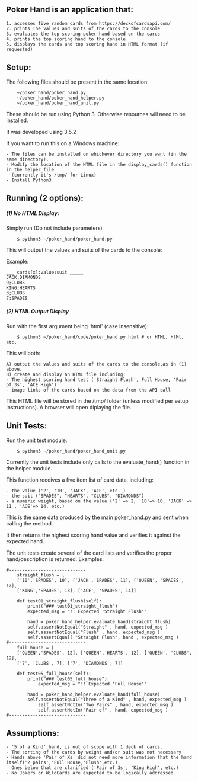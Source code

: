 ## Poker Hand is an application that:

	1. accesses five random cards from https://deckofcardsapi.com/
	2. prints The values and suits of the cards to the console
	3. evaluates the top scoring poker hand based on the cards
	4. prints the top scoring hand to the console
	5. displays the cards and top scoring hand in HTML format (if requested)



## Setup:
The following files should be present in the same location:
```
	~/poker_hand/poker_hand.py
	~/poker_hand/poker_hand_helper.py
	~/poker_hand/poker_hand_unit.py
```

These should be run using Python 3.  Otherwise resources will need to be installed.

It was developed using 3.5.2

If you want to run this on a Windows machine:

	- The files can be installed on whichever directory you want (in the same directory).
	- Modify the location of the HTML file in the display_cards() function in the helper file 
	  (currently it's /tmp/ for Linux)
	- Install Python3
	



## Running (2 options):
##### (1) No HTML Display:

Simply run (Do not include parameters)
```
	$ python3 ~/poker_hand/poker_hand.py
```
This will output the values and suits of the cards to the console:

Example:
```
___ cards[x]:value;suit _____
JACK;DIAMONDS
9;CLUBS
KING;HEARTS
3;CLUBS
7;SPADES
```

##### (2) HTML Output Display

Run with the first argument being 'html' (case insensitive):
```
	$ python3 ~/poker_hand/code/poker_hand.py html # or HTML, HtMl, etc.
```
This will both:

	A) output the values and suits of the cards to the console,as in (1) above.
	B) create and display an HTML file including:
	- The highest scoring hand test ('Straight Flush', Full House, 'Pair of 3s', 'ACE High')
	- image links of the cards based on the data from the API call

This HTML file will be stored in the /tmp/ folder (unless modified per setup instructions).  A browser will open diplaying the file.



## Unit Tests:

Run the unit test module:
```
	$ python3 ~/poker_hand/poker_hand_unit.py
```
Currently the unit tests include only calls to the evaluate_hand() function in the helper module.

This function receives a five item list of card data, including:
	
	- the value ('2', '10', 'JACK', 'ACE', etc. )
	- the suit ("SPADES", "HEARTS", "CLUBS", "DIAMONDS")
	- a numeric weight, based on the value ('2' => 2, '10'=> 10, 'JACK' => 11 , 'ACE'=> 14, etc.)

This is the same data produced by the main poker_hand.py and sent when calling the method.

It then returns the highest scoring hand value and verifies it against the expected hand.

The unit tests create several of the card lists and verifies the proper hand/description is returned.
Examples:
```
#-----------------------------
	straight_flush = [
	['10','SPADES', 10], ['JACK','SPADES', 11], ['QUEEN', 'SPADES', 12],
	['KING','SPADES', 13], ['ACE', 'SPADES', 14]]

	def test01_straight_flush(self):
		print("### test01_straight_flush")
		expected_msg = "!! Expected 'Straight Flush'"

		hand = poker_hand_helper.evaluate_hand(straight_flush)
		self.assertNotEqual("Straight" , hand, expected_msg )
		self.assertNotEqual("Flush" , hand, expected_msg )
		self.assertEqual( "Straight Flush", hand , expected_msg )
#-----------------------------
	full_house = [
	['QUEEN','SPADES', 12], ['QUEEN','HEARTS', 12], ['QUEEN', 'CLUBS', 12],
	['7', 'CLUBS', 7], ['7', 'DIAMONDS', 7]]

	def test05_full_house(self):
		print("### test05_full_house")
       		expected_msg = "!! Expected 'Full House'"

		hand = poker_hand_helper.evaluate_hand(full_house)
		self.assertNotEqual("Three of a Kind" , hand, expected_msg )
        	self.assertNotIn("Two Pairs" , hand, expected_msg )
        	self.assertNotIn("Pair of" , hand, expected_msg )
#-----------------------------
```



## Assumptions:
	- '5 of a Kind' hand, is out of scope with 1 deck of cards.
	- The sorting of the cards by weight and/or suit was not necessary
	- Hands above 'Pair of Xs' did not need more information that the hand itself('2 pairs','Full House,'Flush',etc.).
  	  Ones below that are clarified ('Pair of 3s', 'King High', etc.)
	- No Jokers or WildCards are expected to be logically addressed
